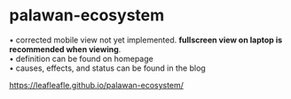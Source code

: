﻿# palawan-ecosystem
• corrected mobile view not yet implemented. **fullscreen view on laptop is recommended when viewing**.  
• definition can be found on homepage  
• causes, effects, and status can be found in the blog  

https://leafleafle.github.io/palawan-ecosystem/


